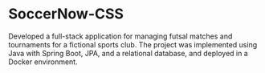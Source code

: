 # SoccerNow-CSS
Developed a full-stack application for managing futsal matches and tournaments for a fictional sports club. The project was implemented using Java with Spring Boot, JPA, and a relational database, and deployed in a Docker environment. 
